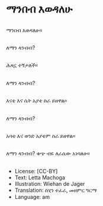 # ማንበብ እወዳለሁ

##
ማንበብ እወዳለሁ።

##
ለማን ላንብብ?

##
ሕጻኗ ተኝታለች።

##
ለማን ላንብብ?

##
እናቴ እና ሴት አያቴ ስራ ይዘዋል።

##
ለማን ላንብብ?

##
አባቴ እና ወንድ አያቴም ስራ ይዘዋል።

##
ለማን ላንብብ? ቁጭ ብዬ ለራሴው አነባለሁ።

##
* License: [CC-BY]
* Text: Letta Machoga
* Illustration: Wiehan de Jager
* Translation: ስሂን ተፈራ, መዘምር ግርማ
* Language: am
